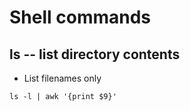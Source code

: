 # Shell commands

## ls -- list directory contents

* List filenames only

```shell
ls -l | awk '{print $9}'
```

